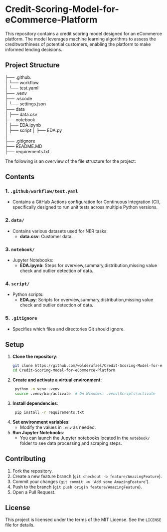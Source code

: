 
# Credit-Scoring-Model-for-eCommerce-Platform

This repository contains a credit scoring model designed for an eCommerce platform. The model leverages machine learning algorithms to assess the creditworthiness of potential customers, enabling the platform to make informed lending decisions.

## Project Structure
├── .github.<br>
│   └── workflow<br>
│       └── test.yaml<br>
├── .venv <br>
├── .vscode<br>
│   └── settings.json<br>
├── data<br>
│   ├── data.csv <br>
├── notebook<br>
│   ├── EDA.ipynb<br>
│
├── script
│   ├── EDA.py<br>
│   
├── .gitignore<br>
├──  README.MD<br>
├──  requirements.txt <br>

The following is an overview of the file structure for the project:
## Contents

### 1. `.github/workflow/test.yaml`
- Contains a GitHub Actions configuration for Continuous Integration (CI), specifically designed to run unit tests across multiple Python versions.

### 2. `data/`
- Contains various datasets used for NER tasks:
  - **data.csv**: Customer data.

### 3. `notebook/`
- Jupyter Notebooks:
  - **EDA.ipynb**: Steps for overview,summary,distribution,missing value check and outlier detection of data.

### 4. `script/`
- Python scripts:
  - **EDA.py**: Scripts for overview,summary,distribution,missing value check and outlier detection of data.

### 5. `.gitignore`
- Specifies which files and directories Git should ignore.

## Setup

1. **Clone the repository**:
   ```bash
   git clone https://github.com/wolderufael/Credit-Scoring-Model-for-eCommerce-Platform.git
   cd Credit-Scoring-Model-for-eCommerce-Platform
2. **Create and activate a virtual environment**:
   ```bash
    python -m venv .venv
    source .venv/bin/activate  # On Windows: .venv\Scripts\activate
3. **Install dependencies**:
   ```bash
    pip install -r requirements.txt
4. **Set environment variables**:
    * Modify the values in `.env` as needed.
5. **Run Jupyter Notebooks**:
    * You can launch the Jupyter notebooks located in the `notebook/` folder to see data processing and scraping steps.

## Contributing
1. Fork the repository.
2. Create a new feature branch (`git checkout -b feature/AmazingFeature`).
3. Commit your changes (`git commit -m 'Add some AmazingFeature`').
4. Push to the branch (`git push origin feature/AmazingFeature`).
5. Open a Pull Request.
## License
This project is licensed under the terms of the MIT License. See the `LICENSE` file for details.
